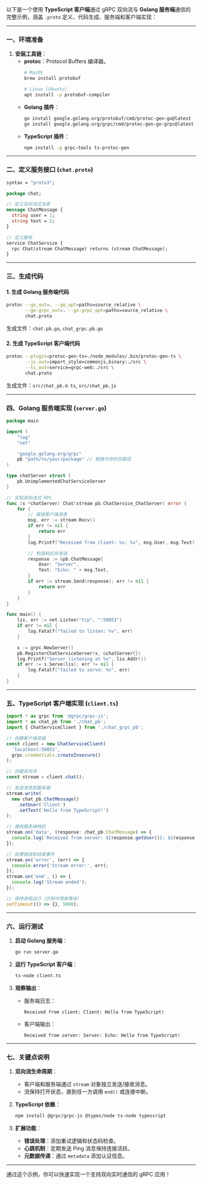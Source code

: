 以下是一个使用 **TypeScript 客户端**通过 gRPC 双向流与 **Golang 服务端**通信的完整示例，涵盖 `.proto` 定义、代码生成、服务端和客户端实现：

---

### 一、环境准备

1. **安装工具链**：
   - **protoc**：Protocol Buffers 编译器。
     ```bash
     # MacOS
     brew install protobuf

     # Linux (Ubuntu)
     apt install -y protobuf-compiler
     ```
   - **Golang 插件**：
     ```bash
     go install google.golang.org/protobuf/cmd/protoc-gen-go@latest
     go install google.golang.org/grpc/cmd/protoc-gen-go-grpc@latest
     ```
   - **TypeScript 插件**：
     ```bash
     npm install -g grpc-tools ts-protoc-gen
     ```

---

### 二、定义服务接口 (`chat.proto`)

```protobuf
syntax = "proto3";

package chat;

// 定义双向流式消息
message ChatMessage {
  string user = 1;
  string text = 2;
}

// 定义服务
service ChatService {
  rpc Chat(stream ChatMessage) returns (stream ChatMessage);
}
```

---

### 三、生成代码

#### 1. 生成 Golang 服务端代码
```bash
protoc --go_out=. --go_opt=paths=source_relative \
       --go-grpc_out=. --go-grpc_opt=paths=source_relative \
       chat.proto
```
生成文件：`chat.pb.go`, `chat_grpc.pb.go`

#### 2. 生成 TypeScript 客户端代码
```bash
protoc --plugin=protoc-gen-ts=./node_modules/.bin/protoc-gen-ts \
       --js_out=import_style=commonjs,binary:./src \
       --ts_out=service=grpc-web:./src \
       chat.proto
```
生成文件：`src/chat_pb.d.ts`, `src/chat_pb.js`

---

### 四、Golang 服务端实现 (`server.go`)

```go
package main

import (
	"log"
	"net"

	"google.golang.org/grpc"
	pb "path/to/your/package" // 替换为你的包路径
)

type chatServer struct {
	pb.UnimplementedChatServiceServer
}

// 实现双向流式 RPC
func (s *chatServer) Chat(stream pb.ChatService_ChatServer) error {
	for {
		// 接收客户端消息
		msg, err := stream.Recv()
		if err != nil {
			return err
		}
		log.Printf("Received from client: %s: %s", msg.User, msg.Text)

		// 构造响应并发送
		response := &pb.ChatMessage{
			User: "Server",
			Text: "Echo: " + msg.Text,
		}
		if err := stream.Send(response); err != nil {
			return err
		}
	}
}

func main() {
	lis, err := net.Listen("tcp", ":50051")
	if err != nil {
		log.Fatalf("failed to listen: %v", err)
	}

	s := grpc.NewServer()
	pb.RegisterChatServiceServer(s, &chatServer{})
	log.Printf("Server listening at %v", lis.Addr())
	if err := s.Serve(lis); err != nil {
		log.Fatalf("failed to serve: %v", err)
	}
}
```

---

### 五、TypeScript 客户端实现 (`client.ts`)

```typescript
import * as grpc from '@grpc/grpc-js';
import * as chat_pb from './chat_pb';
import { ChatServiceClient } from './chat_grpc_pb';

// 创建客户端连接
const client = new ChatServiceClient(
  'localhost:50051',
  grpc.credentials.createInsecure()
);

// 创建双向流
const stream = client.chat();

// 发送消息到服务端
stream.write(
  new chat_pb.ChatMessage()
    .setUser('Client')
    .setText('Hello from TypeScript!')
);

// 接收服务端响应
stream.on('data', (response: chat_pb.ChatMessage) => {
  console.log(`Received from server: ${response.getUser()}: ${response.getText()}`);
});

// 处理错误和结束事件
stream.on('error', (err) => {
  console.error('Stream error:', err);
});
stream.on('end', () => {
  console.log('Stream ended');
});

// 保持进程运行（示例中简单等待）
setTimeout(() => {}, 5000);
```

---

### 六、运行测试

1. **启动 Golang 服务端**：
   ```bash
   go run server.go
   ```

2. **运行 TypeScript 客户端**：
   ```bash
   ts-node client.ts
   ```

3. **观察输出**：
   - 服务端日志：
     ```
     Received from client: Client: Hello from TypeScript!
     ```
   - 客户端输出：
     ```
     Received from server: Server: Echo: Hello from TypeScript!
     ```

---

### 七、关键点说明

1. **双向流生命周期**：
   - 客户端和服务端通过 `stream` 对象独立发送/接收消息。
   - 流保持打开状态，直到任一方调用 `end()` 或连接中断。

2. **TypeScript 依赖**：
   ```bash
   npm install @grpc/grpc-js @types/node ts-node typescript
   ```

3. **扩展功能**：
   - **错误处理**：添加重试逻辑和状态码检查。
   - **心跳机制**：定期发送 Ping 消息保持连接活跃。
   - **元数据传递**：通过 `metadata` 添加认证信息。

---

通过这个示例，你可以快速实现一个支持双向实时通信的 gRPC 应用！